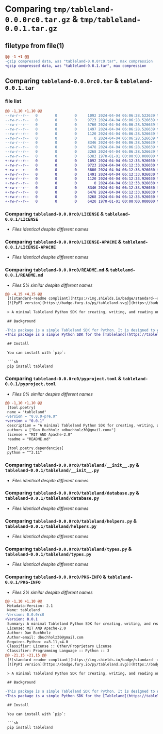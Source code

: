 # Comparing `tmp/tableland-0.0.0rc0.tar.gz` & `tmp/tableland-0.0.1.tar.gz`

## filetype from file(1)

```diff
@@ -1 +1 @@
-gzip compressed data, was "tableland-0.0.0rc0.tar", max compression
+gzip compressed data, was "tableland-0.0.1.tar", max compression
```

## Comparing `tableland-0.0.0rc0.tar` & `tableland-0.0.1.tar`

### file list

```diff
@@ -1,10 +1,10 @@
--rw-r--r--   0        0        0     1092 2024-04-04 06:06:28.522639 tableland-0.0.0rc0/LICENSE
--rw-r--r--   0        0        0     9723 2024-04-04 06:06:28.526639 tableland-0.0.0rc0/LICENSE-APACHE
--rw-r--r--   0        0        0     5760 2024-04-04 06:06:28.526639 tableland-0.0.0rc0/README.md
--rw-r--r--   0        0        0     1497 2024-04-04 06:06:28.526639 tableland-0.0.0rc0/pyproject.toml
--rw-r--r--   0        0        0     1120 2024-04-04 06:06:28.526639 tableland-0.0.0rc0/tableland/__init__.py
--rw-r--r--   0        0        0        0 2024-04-04 06:06:28.526639 tableland-0.0.0rc0/tableland/__main__.py
--rw-r--r--   0        0        0     8346 2024-04-04 06:06:28.526639 tableland-0.0.0rc0/tableland/database.py
--rw-r--r--   0        0        0     6478 2024-04-04 06:06:28.526639 tableland-0.0.0rc0/tableland/helpers.py
--rw-r--r--   0        0        0     3268 2024-04-04 06:06:28.526639 tableland-0.0.0rc0/tableland/types.py
--rw-r--r--   0        0        0     6383 1970-01-01 00:00:00.000000 tableland-0.0.0rc0/PKG-INFO
+-rw-r--r--   0        0        0     1092 2024-04-04 06:12:33.926030 tableland-0.0.1/LICENSE
+-rw-r--r--   0        0        0     9723 2024-04-04 06:12:33.926030 tableland-0.0.1/LICENSE-APACHE
+-rw-r--r--   0        0        0     5800 2024-04-04 06:12:33.926030 tableland-0.0.1/README.md
+-rw-r--r--   0        0        0     1491 2024-04-04 06:12:33.926030 tableland-0.0.1/pyproject.toml
+-rw-r--r--   0        0        0     1120 2024-04-04 06:12:33.926030 tableland-0.0.1/tableland/__init__.py
+-rw-r--r--   0        0        0        0 2024-04-04 06:12:33.926030 tableland-0.0.1/tableland/__main__.py
+-rw-r--r--   0        0        0     8346 2024-04-04 06:12:33.926030 tableland-0.0.1/tableland/database.py
+-rw-r--r--   0        0        0     6478 2024-04-04 06:12:33.926030 tableland-0.0.1/tableland/helpers.py
+-rw-r--r--   0        0        0     3268 2024-04-04 06:12:33.926030 tableland-0.0.1/tableland/types.py
+-rw-r--r--   0        0        0     6420 1970-01-01 00:00:00.000000 tableland-0.0.1/PKG-INFO
```

### Comparing `tableland-0.0.0rc0/LICENSE` & `tableland-0.0.1/LICENSE`

 * *Files identical despite different names*

### Comparing `tableland-0.0.0rc0/LICENSE-APACHE` & `tableland-0.0.1/LICENSE-APACHE`

 * *Files identical despite different names*

### Comparing `tableland-0.0.0rc0/README.md` & `tableland-0.0.1/README.md`

 * *Files 5% similar despite different names*

```diff
@@ -4,15 +4,15 @@
 [![standard-readme compliant](https://img.shields.io/badge/standard--readme-OK-green.svg)](https://github.com/RichardLitt/standard-readme)
 [![PyPI version](https://badge.fury.io/py/tableland.svg)](https://badge.fury.io/py/tableland)
 
 > A minimal Tableland Python SDK for creating, writing, and reading onchain tables
 
 ## Background
 
-This package is a simple Tableland SDK for Python. It is designed to work with the [Tableland](https://tableland.xyz) network and uses the [web3.py](https://web3py.readthedocs.io/en/stable/) library for blockchain interacts.
+This package is a simple Python SDK for the [Tableland](https://tableland.xyz) network. It's built around the [web3.py](https://web3py.readthedocs.io/en/stable/) library for onchain interactions and lets developers create, read, and write data to Tableland tables.
 
 ## Install
 
 You can install with `pip`:
 
 ```sh
 pip install tableland
```

### Comparing `tableland-0.0.0rc0/pyproject.toml` & `tableland-0.0.1/pyproject.toml`

 * *Files 0% similar despite different names*

```diff
@@ -1,10 +1,10 @@
 [tool.poetry]
 name = "tableland"
-version = "0.0.0-pre.0"
+version = "0.0.1"
 description = "A minimal Tableland Python SDK for creating, writing, and reading onchain tables"
 authors = ["Dan Buchholz <dbuchholz30@gmail.com>"]
 license = "MIT AND Apache-2.0"
 readme = "README.md"
 
 [tool.poetry.dependencies]
 python = "^3.11"
```

### Comparing `tableland-0.0.0rc0/tableland/__init__.py` & `tableland-0.0.1/tableland/__init__.py`

 * *Files identical despite different names*

### Comparing `tableland-0.0.0rc0/tableland/database.py` & `tableland-0.0.1/tableland/database.py`

 * *Files identical despite different names*

### Comparing `tableland-0.0.0rc0/tableland/helpers.py` & `tableland-0.0.1/tableland/helpers.py`

 * *Files identical despite different names*

### Comparing `tableland-0.0.0rc0/tableland/types.py` & `tableland-0.0.1/tableland/types.py`

 * *Files identical despite different names*

### Comparing `tableland-0.0.0rc0/PKG-INFO` & `tableland-0.0.1/PKG-INFO`

 * *Files 2% similar despite different names*

```diff
@@ -1,10 +1,10 @@
 Metadata-Version: 2.1
 Name: tableland
-Version: 0.0.0rc0
+Version: 0.0.1
 Summary: A minimal Tableland Python SDK for creating, writing, and reading onchain tables
 License: MIT AND Apache-2.0
 Author: Dan Buchholz
 Author-email: dbuchholz30@gmail.com
 Requires-Python: >=3.11,<4.0
 Classifier: License :: Other/Proprietary License
 Classifier: Programming Language :: Python :: 3
@@ -21,15 +21,15 @@
 [![standard-readme compliant](https://img.shields.io/badge/standard--readme-OK-green.svg)](https://github.com/RichardLitt/standard-readme)
 [![PyPI version](https://badge.fury.io/py/tableland.svg)](https://badge.fury.io/py/tableland)
 
 > A minimal Tableland Python SDK for creating, writing, and reading onchain tables
 
 ## Background
 
-This package is a simple Tableland SDK for Python. It is designed to work with the [Tableland](https://tableland.xyz) network and uses the [web3.py](https://web3py.readthedocs.io/en/stable/) library for blockchain interacts.
+This package is a simple Python SDK for the [Tableland](https://tableland.xyz) network. It's built around the [web3.py](https://web3py.readthedocs.io/en/stable/) library for onchain interactions and lets developers create, read, and write data to Tableland tables.
 
 ## Install
 
 You can install with `pip`:
 
 ```sh
 pip install tableland
```

